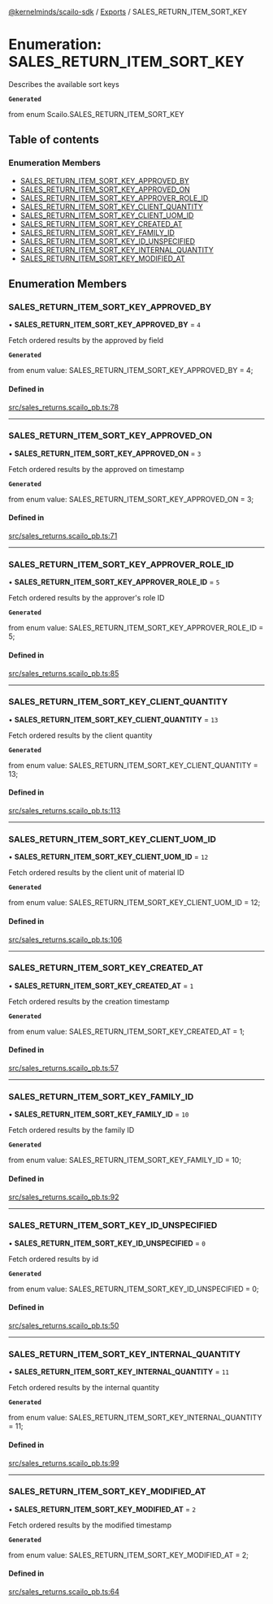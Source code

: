 [@kernelminds/scailo-sdk](../README.md) / [Exports](../modules.md) / SALES\_RETURN\_ITEM\_SORT\_KEY

# Enumeration: SALES\_RETURN\_ITEM\_SORT\_KEY

Describes the available sort keys

**`Generated`**

from enum Scailo.SALES_RETURN_ITEM_SORT_KEY

## Table of contents

### Enumeration Members

- [SALES\_RETURN\_ITEM\_SORT\_KEY\_APPROVED\_BY](SALES_RETURN_ITEM_SORT_KEY.md#sales_return_item_sort_key_approved_by)
- [SALES\_RETURN\_ITEM\_SORT\_KEY\_APPROVED\_ON](SALES_RETURN_ITEM_SORT_KEY.md#sales_return_item_sort_key_approved_on)
- [SALES\_RETURN\_ITEM\_SORT\_KEY\_APPROVER\_ROLE\_ID](SALES_RETURN_ITEM_SORT_KEY.md#sales_return_item_sort_key_approver_role_id)
- [SALES\_RETURN\_ITEM\_SORT\_KEY\_CLIENT\_QUANTITY](SALES_RETURN_ITEM_SORT_KEY.md#sales_return_item_sort_key_client_quantity)
- [SALES\_RETURN\_ITEM\_SORT\_KEY\_CLIENT\_UOM\_ID](SALES_RETURN_ITEM_SORT_KEY.md#sales_return_item_sort_key_client_uom_id)
- [SALES\_RETURN\_ITEM\_SORT\_KEY\_CREATED\_AT](SALES_RETURN_ITEM_SORT_KEY.md#sales_return_item_sort_key_created_at)
- [SALES\_RETURN\_ITEM\_SORT\_KEY\_FAMILY\_ID](SALES_RETURN_ITEM_SORT_KEY.md#sales_return_item_sort_key_family_id)
- [SALES\_RETURN\_ITEM\_SORT\_KEY\_ID\_UNSPECIFIED](SALES_RETURN_ITEM_SORT_KEY.md#sales_return_item_sort_key_id_unspecified)
- [SALES\_RETURN\_ITEM\_SORT\_KEY\_INTERNAL\_QUANTITY](SALES_RETURN_ITEM_SORT_KEY.md#sales_return_item_sort_key_internal_quantity)
- [SALES\_RETURN\_ITEM\_SORT\_KEY\_MODIFIED\_AT](SALES_RETURN_ITEM_SORT_KEY.md#sales_return_item_sort_key_modified_at)

## Enumeration Members

### SALES\_RETURN\_ITEM\_SORT\_KEY\_APPROVED\_BY

• **SALES\_RETURN\_ITEM\_SORT\_KEY\_APPROVED\_BY** = ``4``

Fetch ordered results by the approved by field

**`Generated`**

from enum value: SALES_RETURN_ITEM_SORT_KEY_APPROVED_BY = 4;

#### Defined in

[src/sales_returns.scailo_pb.ts:78](https://github.com/scailo/ts-sdk/blob/c10a36b57201dfa5903d4b53efa1e62aa6208936/src/sales_returns.scailo_pb.ts#L78)

___

### SALES\_RETURN\_ITEM\_SORT\_KEY\_APPROVED\_ON

• **SALES\_RETURN\_ITEM\_SORT\_KEY\_APPROVED\_ON** = ``3``

Fetch ordered results by the approved on timestamp

**`Generated`**

from enum value: SALES_RETURN_ITEM_SORT_KEY_APPROVED_ON = 3;

#### Defined in

[src/sales_returns.scailo_pb.ts:71](https://github.com/scailo/ts-sdk/blob/c10a36b57201dfa5903d4b53efa1e62aa6208936/src/sales_returns.scailo_pb.ts#L71)

___

### SALES\_RETURN\_ITEM\_SORT\_KEY\_APPROVER\_ROLE\_ID

• **SALES\_RETURN\_ITEM\_SORT\_KEY\_APPROVER\_ROLE\_ID** = ``5``

Fetch ordered results by the approver's role ID

**`Generated`**

from enum value: SALES_RETURN_ITEM_SORT_KEY_APPROVER_ROLE_ID = 5;

#### Defined in

[src/sales_returns.scailo_pb.ts:85](https://github.com/scailo/ts-sdk/blob/c10a36b57201dfa5903d4b53efa1e62aa6208936/src/sales_returns.scailo_pb.ts#L85)

___

### SALES\_RETURN\_ITEM\_SORT\_KEY\_CLIENT\_QUANTITY

• **SALES\_RETURN\_ITEM\_SORT\_KEY\_CLIENT\_QUANTITY** = ``13``

Fetch ordered results by the client quantity

**`Generated`**

from enum value: SALES_RETURN_ITEM_SORT_KEY_CLIENT_QUANTITY = 13;

#### Defined in

[src/sales_returns.scailo_pb.ts:113](https://github.com/scailo/ts-sdk/blob/c10a36b57201dfa5903d4b53efa1e62aa6208936/src/sales_returns.scailo_pb.ts#L113)

___

### SALES\_RETURN\_ITEM\_SORT\_KEY\_CLIENT\_UOM\_ID

• **SALES\_RETURN\_ITEM\_SORT\_KEY\_CLIENT\_UOM\_ID** = ``12``

Fetch ordered results by the client unit of material ID

**`Generated`**

from enum value: SALES_RETURN_ITEM_SORT_KEY_CLIENT_UOM_ID = 12;

#### Defined in

[src/sales_returns.scailo_pb.ts:106](https://github.com/scailo/ts-sdk/blob/c10a36b57201dfa5903d4b53efa1e62aa6208936/src/sales_returns.scailo_pb.ts#L106)

___

### SALES\_RETURN\_ITEM\_SORT\_KEY\_CREATED\_AT

• **SALES\_RETURN\_ITEM\_SORT\_KEY\_CREATED\_AT** = ``1``

Fetch ordered results by the creation timestamp

**`Generated`**

from enum value: SALES_RETURN_ITEM_SORT_KEY_CREATED_AT = 1;

#### Defined in

[src/sales_returns.scailo_pb.ts:57](https://github.com/scailo/ts-sdk/blob/c10a36b57201dfa5903d4b53efa1e62aa6208936/src/sales_returns.scailo_pb.ts#L57)

___

### SALES\_RETURN\_ITEM\_SORT\_KEY\_FAMILY\_ID

• **SALES\_RETURN\_ITEM\_SORT\_KEY\_FAMILY\_ID** = ``10``

Fetch ordered results by the family ID

**`Generated`**

from enum value: SALES_RETURN_ITEM_SORT_KEY_FAMILY_ID = 10;

#### Defined in

[src/sales_returns.scailo_pb.ts:92](https://github.com/scailo/ts-sdk/blob/c10a36b57201dfa5903d4b53efa1e62aa6208936/src/sales_returns.scailo_pb.ts#L92)

___

### SALES\_RETURN\_ITEM\_SORT\_KEY\_ID\_UNSPECIFIED

• **SALES\_RETURN\_ITEM\_SORT\_KEY\_ID\_UNSPECIFIED** = ``0``

Fetch ordered results by id

**`Generated`**

from enum value: SALES_RETURN_ITEM_SORT_KEY_ID_UNSPECIFIED = 0;

#### Defined in

[src/sales_returns.scailo_pb.ts:50](https://github.com/scailo/ts-sdk/blob/c10a36b57201dfa5903d4b53efa1e62aa6208936/src/sales_returns.scailo_pb.ts#L50)

___

### SALES\_RETURN\_ITEM\_SORT\_KEY\_INTERNAL\_QUANTITY

• **SALES\_RETURN\_ITEM\_SORT\_KEY\_INTERNAL\_QUANTITY** = ``11``

Fetch ordered results by the internal quantity

**`Generated`**

from enum value: SALES_RETURN_ITEM_SORT_KEY_INTERNAL_QUANTITY = 11;

#### Defined in

[src/sales_returns.scailo_pb.ts:99](https://github.com/scailo/ts-sdk/blob/c10a36b57201dfa5903d4b53efa1e62aa6208936/src/sales_returns.scailo_pb.ts#L99)

___

### SALES\_RETURN\_ITEM\_SORT\_KEY\_MODIFIED\_AT

• **SALES\_RETURN\_ITEM\_SORT\_KEY\_MODIFIED\_AT** = ``2``

Fetch ordered results by the modified timestamp

**`Generated`**

from enum value: SALES_RETURN_ITEM_SORT_KEY_MODIFIED_AT = 2;

#### Defined in

[src/sales_returns.scailo_pb.ts:64](https://github.com/scailo/ts-sdk/blob/c10a36b57201dfa5903d4b53efa1e62aa6208936/src/sales_returns.scailo_pb.ts#L64)
